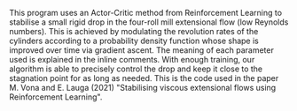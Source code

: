 This program uses an Actor-Critic method from Reinforcement Learning to stabilise a small rigid drop in the four-roll mill extensional flow (low Reynolds numbers). This is achieved by modulating the revolution rates of the cylinders according to a probability density function whose shape is improved over time via gradient ascent. The meaning of each parameter used is explained in the inline comments. With enough training, our algorithm is able to precisely control the drop and keep it close to the stagnation point for as long as needed. 
This is the code used in the paper M. Vona and E. Lauga (2021) "Stabilising viscous extensional flows using Reinforcement Learning".
